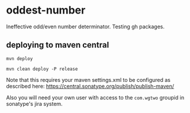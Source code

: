# oddest-number
Ineffective odd/even number determinator. Testing gh packages.

## deploying to maven central

```
mvn deploy
```
`mvn clean deploy -P release`

Note that this requires your maven settings.xml to be configured as described
here: https://central.sonatype.org/publish/publish-maven/

Also you will need your own user with access to the `com.wgtwo` groupid in
sonatype's jira system.
